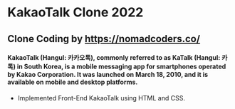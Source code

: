 # KakaoTalk Clone 2022 
## Clone Coding by https://nomadcoders.co/
#### KakaoTalk (Hangul: 카카오톡), commonly referred to as KaTalk (Hangul: 카톡) in South Korea, is a mobile messaging app for smartphones operated by Kakao Corporation. It was launched on March 18, 2010, and it is available on mobile and desktop platforms.

- Implemented Front-End KakaoTalk using HTML and CSS.
